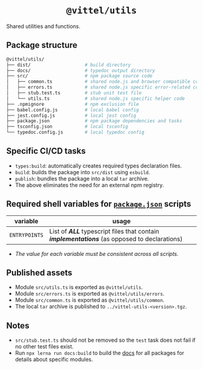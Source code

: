 # <center>`@vittel/utils`</center>

Shared utilities and functions.

## Package structure

```bash
@vittel/utils/
├── dist/                    # build directory
├── docs/                    # typedoc output directory
├── src/                     # npm package source code
│   ├── common.ts            # shared node.js and browser compatible code
│   ├── errors.ts            # shared node.js specific error-related code
│   ├── stub.test.ts         # stub unit test file
│   └── utils.ts             # shared node.js specific helper code
├── .npmignore               # npm exclusion file
├── babel.config.js          # local babel config
├── jest.config.js           # local jest config
├── package.json             # npm package dependencies and tasks
├── tsconfig.json            # local tsconfig
└── typedoc.config.js        # local typedoc config
```

## Specific CI/CD tasks

- `types:build`: automatically creates required types declaration files.
- `build`: builds the package into `src/dist` using `esbuild`.
- `publish`: bundles the package into a local `tar` archive.
- The above eliminates the need for an external npm registry.

## Required shell variables for [`package.json`](./package.json) scripts

| variable      | usage                                                                                              |
|---------------|----------------------------------------------------------------------------------------------------|
| `ENTRYPOINTS` | List of **_ALL_** typescript files that contain **_implementations_** (as opposed to declarations) |

- _The value for each variable must be consistent across all scripts._

## Published assets

- Module `src/utils.ts` is exported as `@vittel/utils`.
- Module `src/errors.ts` is exported as `@vittel/utils/errors`.
- Module `src/common.ts` is exported as `@vittel/utils/common`.
- The local `tar` archive is published to `../vittel-utils-<version>.tgz`.

## Notes

- `src/stub.test.ts` should not be removed so the `test` task does not fail if no other test files exist.
- Run `npx lerna run docs:build` to build the [docs](./docs/README.md) for all packages for details about specific modules.